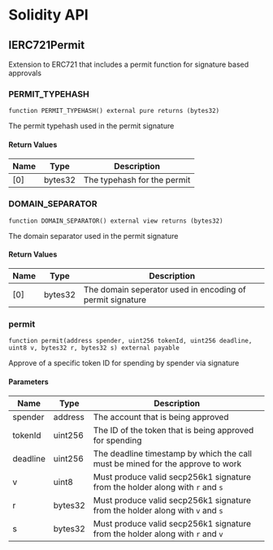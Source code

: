 # Solidity API

## IERC721Permit

Extension to ERC721 that includes a permit function for signature based approvals

### PERMIT_TYPEHASH

```solidity
function PERMIT_TYPEHASH() external pure returns (bytes32)
```

The permit typehash used in the permit signature

#### Return Values

| Name | Type | Description |
| ---- | ---- | ----------- |
| [0] | bytes32 | The typehash for the permit |

### DOMAIN_SEPARATOR

```solidity
function DOMAIN_SEPARATOR() external view returns (bytes32)
```

The domain separator used in the permit signature

#### Return Values

| Name | Type | Description |
| ---- | ---- | ----------- |
| [0] | bytes32 | The domain seperator used in encoding of permit signature |

### permit

```solidity
function permit(address spender, uint256 tokenId, uint256 deadline, uint8 v, bytes32 r, bytes32 s) external payable
```

Approve of a specific token ID for spending by spender via signature

#### Parameters

| Name | Type | Description |
| ---- | ---- | ----------- |
| spender | address | The account that is being approved |
| tokenId | uint256 | The ID of the token that is being approved for spending |
| deadline | uint256 | The deadline timestamp by which the call must be mined for the approve to work |
| v | uint8 | Must produce valid secp256k1 signature from the holder along with `r` and `s` |
| r | bytes32 | Must produce valid secp256k1 signature from the holder along with `v` and `s` |
| s | bytes32 | Must produce valid secp256k1 signature from the holder along with `r` and `v` |

